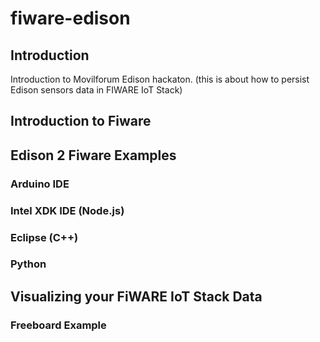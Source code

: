 # fiware-edison
## Introduction
Introduction to Movilforum Edison hackaton. (this is about how to persist Edison sensors data in FIWARE IoT Stack)

## Introduction to Fiware

## Edison 2 Fiware Examples
### Arduino IDE
### Intel XDK IDE (Node.js)
### Eclipse (C++)
### Python

## Visualizing your FiWARE IoT Stack Data
### Freeboard Example
